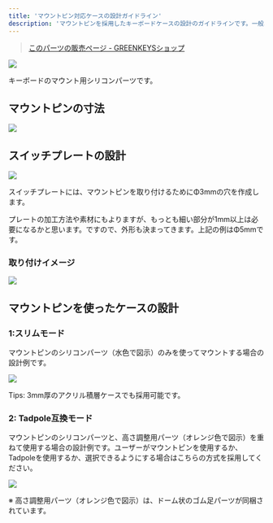 ```yaml
---
title: 'マウントピン対応ケースの設計ガイドライン'
description: 'マウントピンを採用したキーボードケースの設計のガイドラインです。一般ユーザーではなく、設計者向けの内容になっています。'
---
```


> [このパーツの販売ページ -  GREENKEYSショップ](https://shop.green-keys.info/products/mount-pin)

<img src="/assets/mp/mp.jpg">

キーボードのマウント用シリコンパーツです。

## マウントピンの寸法
<img src="/assets/mp/mp01.png">

## スイッチプレートの設計

<img src="/assets/mp/mp02.png">

スイッチプレートには、マウントピンを取り付けるためにΦ3mmの穴を作成します。

プレートの加工方法や素材にもよりますが、もっとも細い部分が1mm以上は必要になるかと思います。ですので、外形も決まってきます。上記の例はΦ5mmです。

### 取り付けイメージ

<img src="/assets/mp/mp03.png">

## マウントピンを使ったケースの設計

### 1:スリムモード

マウントピンのシリコンパーツ（水色で図示）のみを使ってマウントする場合の設計例です。

<img src="/assets/mp/mp04.png">

Tips: 3mm厚のアクリル積層ケースでも採用可能です。


### 2: Tadpole互換モード

マウントピンのシリコンパーツと、高さ調整用パーツ（オレンジ色で図示）を重ねて使用する場合の設計例です。ユーザーがマウントピンを使用するか、Tadpoleを使用するか、選択できるようにする場合はこちらの方式を採用してください。

<img src="/assets/mp/mp05.png">

※ 高さ調整用パーツ（オレンジ色で図示）は、ドーム状のゴム足パーツが同梱されています。